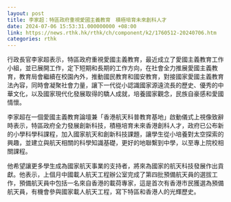 ```yaml
---
layout: post
title: 李家超：特區政府重視愛國主義教育　積極培育未來創科人才
date: 2024-07-06 15:53:31.000000000 +08:00
link: https://news.rthk.hk/rthk/ch/component/k2/1760512-20240706.htm
categories: rthk
---
```


行政長官李家超表示，特區政府重視愛國主義教育，最近成立了愛國主義教育工作小組，並已展開工作，定下短期和長期的工作方向，在社會全力推展愛國主義教育，教育局會繼續在校園內外，推動國民教育和國安教育，對接國家愛國主義教育法內容，同時會凝聚社會力量，讓下一代從小認識國家源遠流長的歷史、優秀的中華文化，以及國家現代化發展取得的驕人成就，培養國家觀念，民族自豪感和愛國情懷。

李家超在一個愛國主義教育論壇兼「香港航天科普教育基地」啟動儀式上視像致辭時表示，特區政府全力發展創新科技，積極培育未來香港創科人才，政府已公布新的小學科學科課程，加入國家航天和創新科技課題，讓學生從小培養對太空探索的興趣，並建立與航天相關的科學知識基礎，更好的地聯繫到中學，以至專上院校相關課程。

他希望讓更多學生成為國家航天事業的支持者，將來為國家的航天科技發展作出貢獻。他表示，上個月中國載人航天工程辦公室完成了第四批預備航天員的選拔工作，預備航天員中包括一名來自香港的載荷專家，這是首次有香港市民獲選為預備航天員，有機會參與國家載人航天工程，寫下特區和香港人的光輝歷史。
